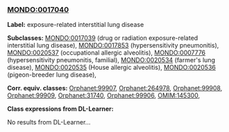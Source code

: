
### [MONDO:0017040](http://purl.obolibrary.org/obo/MONDO_0017040)
**Label:** exposure-related interstitial lung disease

**Subclasses:** [MONDO:0017039](http://purl.obolibrary.org/obo/MONDO_0017039) (drug or radiation exposure-related interstitial lung disease), [MONDO:0017853](http://purl.obolibrary.org/obo/MONDO_0017853) (hypersensitivity pneumonitis), [MONDO:0020537](http://purl.obolibrary.org/obo/MONDO_0020537) (occupational allergic alveolitis), [MONDO:0007776](http://purl.obolibrary.org/obo/MONDO_0007776) (hypersensitivity pneumonitis, familial), [MONDO:0020534](http://purl.obolibrary.org/obo/MONDO_0020534) (farmer's lung disease), [MONDO:0020535](http://purl.obolibrary.org/obo/MONDO_0020535) (House allergic alveolitis), [MONDO:0020536](http://purl.obolibrary.org/obo/MONDO_0020536) (pigeon-breeder lung disease), 

**Corr. equiv. classes:** [Orphanet:99907](http://www.orpha.net/ORDO/Orphanet_99907), [Orphanet:264978](http://www.orpha.net/ORDO/Orphanet_264978), [Orphanet:99908](http://www.orpha.net/ORDO/Orphanet_99908), [Orphanet:99909](http://www.orpha.net/ORDO/Orphanet_99909), [Orphanet:31740](http://www.orpha.net/ORDO/Orphanet_31740), [Orphanet:99906](http://www.orpha.net/ORDO/Orphanet_99906), [OMIM:145300](http://purl.obolibrary.org/obo/OMIM_145300), 

**Class expressions from DL-Learner:**

No results from DL-Learner...



